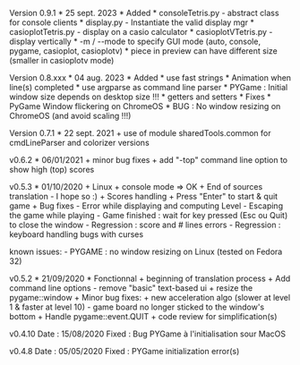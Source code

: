 Version 0.9.1
    * 25 sept. 2023
    * Added
        * consoleTetris.py - abstract class for console clients
        * display.py - Instantiate the valid display mgr
        * casioplotTetris.py - display on a casio calculator
        	* casioplotVTetris.py - display vertically
        * -m / --mode to specify GUI mode (auto, console, pygame, casioplot, casioplotv)
        * piece in preview can have different size (smaller in casioplotv mode)

Version 0.8.xxx
    * 04 aug. 2023
    * Added
        * use fast strings
        * Animation when line(s) completed
        * use argparse as command line parser
        * PYGame : Initial window size depends on desktop size !!!
        * getters and setters
    * Fixes
        * PyGame Window flickering on ChromeOS
        * BUG : No window resizing on ChromeOS (and avoid scaling !!!)

Version 0.7.1
    * 22 sept. 2021
    + use of module sharedTools.common for cmdLineParser and colorizer versions

v0.6.2
    * 06/01/2021
    + minor bug fixes
    + add "-top" command line option to show high (top) scores

v0.5.3
    * 01/10/2020
    + Linux
        + console mode => OK
    + End of sources translation - I hope so :)
    + Scores handling
    + Press "Enter" to start & quit game
    + Bug fixes
        - Error while displaying and computing Level 
        - Escaping the game while playing
        - Game finished : wait for key pressed (Esc ou Quit) to close the window
        - Regression : score and # lines errors
        - Regression : keyboard handling bugs with curses

known issues:
    - PYGAME : no window resizing on Linux (tested on Fedora 32)

v0.5.2
    * 21/09/2020
    * Fonctionnal
    + beginning of translation process
    + Add command line options
        - remove "basic" text-based ui
    + resize the pygame::window
    + Minor bug fixes:
        + new acceleration algo (slower at level 1 & faster at level 10)
        - game board no longer sticked to the window's bottom
    + Handle pygame::event.QUIT
    + code review for simplification(s)

v0.4.10
    Date : 15/08/2020
    Fixed : Bug PYGame à l'initialisation sour MacOS

v0.4.8
    Date : 05/05/2020
    Fixed : PYGame initialization error(s)
